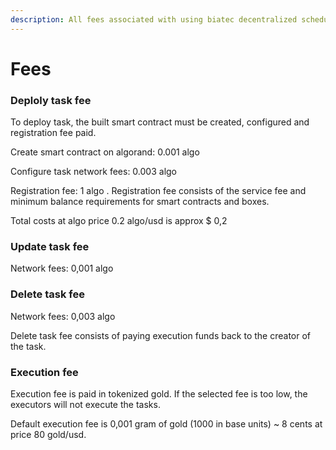 ```yaml
---
description: All fees associated with using biatec decentralized scheduler are listed here.
---
```


# Fees

### Deploly task fee

To deploy task, the built smart contract must be created, configured and registration fee paid.

Create smart contract on algorand: 0.001 algo

Configure task network fees: 0.003 algo

Registration fee: 1 algo . Registration fee consists of the service fee and minimum balance requirements for smart contracts and boxes.

Total costs at algo price 0.2 algo/usd is approx $ 0,2

### Update task fee

Network fees: 0,001 algo

### Delete task fee

Network fees: 0,003 algo

Delete task fee consists of paying execution funds back to the creator of the task.

### Execution fee

Execution fee is paid in tokenized gold. If the selected fee is too low, the executors will not execute the tasks.

Default execution fee is 0,001 gram of gold (1000 in base units) \~ 8 cents at price 80 gold/usd.
